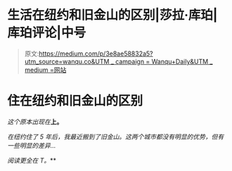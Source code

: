 # 生活在纽约和旧金山的区别|莎拉·库珀|库珀评论|中号

> 原文:[https://medium.com/p/3e8ae58832a5?utm_source=wanqu.co&UTM _ campaign = Wanqu+Daily&UTM _ medium =网站](https://medium.com/p/3e8ae58832a5?utm_source=wanqu.co&utm_campaign=Wanqu+Daily&utm_medium=website)

# 住在纽约和旧金山的区别

*这个原本出现在*[](http://thecooperreview.com)**上。**



*在纽约住了 5 年后，我最近搬到了旧金山。这两个城市都没有明显的优势，但有一些明显的差异…*

























**阅读更全在 T*[](http://thecooperreview.com)**。***

























